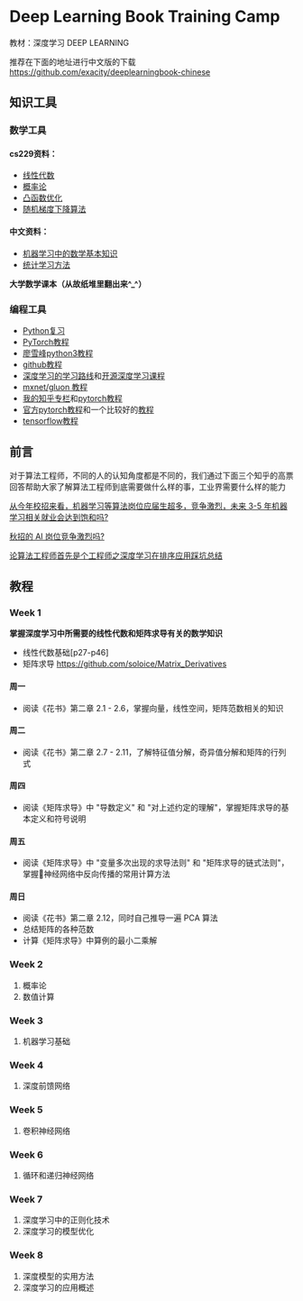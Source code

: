 # Deep Learning Book Training Camp

教材：深度学习 DEEP LEARNING 

推荐在下面的地址进行中文版的下载 https://github.com/exacity/deeplearningbook-chinese

## 知识工具
### 数学工具
#### cs229资料：
- [线性代数](http://web.stanford.edu/class/cs224n/readings/cs229-linalg.pdf)  
- [概率论](http://web.stanford.edu/class/cs224n/readings/cs229-prob.pdf)  
- [凸函数优化](http://web.stanford.edu/class/cs224n/readings/cs229-cvxopt.pdf)  
- [随机梯度下降算法](http://cs231n.github.io/optimization-1/)  

#### 中文资料：    
- [机器学习中的数学基本知识](https://www.cnblogs.com/steven-yang/p/6348112.html)  
- [统计学习方法](http://vdisk.weibo.com/s/vfFpMc1YgPOr)  

**大学数学课本（从故纸堆里翻出来^_^）**  

### 编程工具 
- [Python复习](http://web.stanford.edu/class/cs224n/lectures/python-review.pdf)  
- [PyTorch教程](https://www.udacity.com/course/deep-learning-pytorch--ud188)  
- [廖雪峰python3教程](https://www.liaoxuefeng.com/article/001432619295115c918a094d8954bd493037b03d27bf9a9000)
- [github教程](https://www.liaoxuefeng.com/wiki/0013739516305929606dd18361248578c67b8067c8c017b000)
- [深度学习的学习路线](https://github.com/L1aoXingyu/Roadmap-of-DL-and-ML/blob/master/README_cn.md)和[开源深度学习课程](http://www.deeplearningweekly.com/blog/open-source-deep-learning-curriculum/)
- [mxnet/gluon 教程](https://zh.gluon.ai/)
- [我的知乎专栏](https://zhuanlan.zhihu.com/c_94953554)和[pytorch教程](https://github.com/L1aoXingyu/code-of-learn-deep-learning-with-pytorch)
- [官方pytorch教程](https://pytorch.org/tutorials/)和一个比较好的[教程](https://github.com/yunjey/pytorch-tutorial)
- [tensorflow教程](https://github.com/aymericdamien/TensorFlow-Examples)

## 前言
对于算法工程师，不同的人的认知角度都是不同的，我们通过下面三个知乎的高票回答帮助大家了解算法工程师到底需要做什么样的事，工业界需要什么样的能力

[从今年校招来看，机器学习等算法岗位应届生超多，竞争激烈，未来 3-5 年机器学习相关就业会达到饱和吗?](https://www.zhihu.com/question/66406672/answer/317489657)

[秋招的 AI 岗位竞争激烈吗?](https://www.zhihu.com/question/286925266/answer/491117602)

[论算法工程师首先是个工程师之深度学习在排序应用踩坑总结](https://zhuanlan.zhihu.com/p/44315278)


## 教程

### Week 1
**掌握深度学习中所需要的线性代数和矩阵求导有关的数学知识**
- 线性代数基础[p27-p46]
- 矩阵求导 https://github.com/soloice/Matrix_Derivatives

#### 周一 
- 阅读《花书》第二章 2.1 - 2.6，掌握向量，线性空间，矩阵范数相关的知识

#### 周二
- 阅读《花书》第二章 2.7 - 2.11，了解特征值分解，奇异值分解和矩阵的行列式

#### 周四
- 阅读《矩阵求导》中 "导数定义" 和 "对上述约定的理解"，掌握矩阵求导的基本定义和符号说明

#### 周五
- 阅读《矩阵求导》中 "变量多次出现的求导法则" 和 "矩阵求导的链式法则"，掌握神经网络中反向传播的常用计算方法

#### 周日
- 阅读《花书》第二章 2.12，同时自己推导一遍 PCA 算法
- 总结矩阵的各种范数
- 计算《矩阵求导》中算例的最小二乘解

### Week 2
1. 概率论 
2. 数值计算

### Week 3
1. 机器学习基础

### Week 4
1. 深度前馈网络

### Week 5
1. 卷积神经网络

### Week 6
1. 循环和递归神经网络

### Week 7
1. 深度学习中的正则化技术
2. 深度学习的模型优化

### Week 8
1. 深度模型的实用方法
2. 深度学习的应用概述

